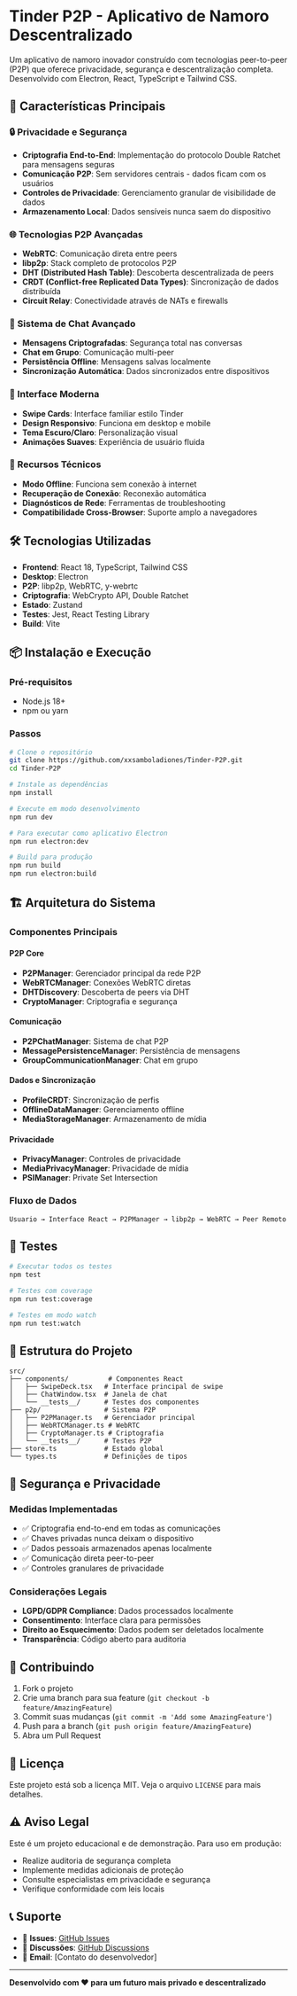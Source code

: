 # Tinder P2P - Aplicativo de Namoro Descentralizado

Um aplicativo de namoro inovador construído com tecnologias peer-to-peer (P2P) que oferece privacidade, segurança e descentralização completa. Desenvolvido com Electron, React, TypeScript e Tailwind CSS.

## 🚀 Características Principais

### 🔒 Privacidade e Segurança
- **Criptografia End-to-End**: Implementação do protocolo Double Ratchet para mensagens seguras
- **Comunicação P2P**: Sem servidores centrais - dados ficam com os usuários
- **Controles de Privacidade**: Gerenciamento granular de visibilidade de dados
- **Armazenamento Local**: Dados sensíveis nunca saem do dispositivo

### 🌐 Tecnologias P2P Avançadas
- **WebRTC**: Comunicação direta entre peers
- **libp2p**: Stack completo de protocolos P2P
- **DHT (Distributed Hash Table)**: Descoberta descentralizada de peers
- **CRDT (Conflict-free Replicated Data Types)**: Sincronização de dados distribuída
- **Circuit Relay**: Conectividade através de NATs e firewalls

### 💬 Sistema de Chat Avançado
- **Mensagens Criptografadas**: Segurança total nas conversas
- **Chat em Grupo**: Comunicação multi-peer
- **Persistência Offline**: Mensagens salvas localmente
- **Sincronização Automática**: Dados sincronizados entre dispositivos

### 📱 Interface Moderna
- **Swipe Cards**: Interface familiar estilo Tinder
- **Design Responsivo**: Funciona em desktop e mobile
- **Tema Escuro/Claro**: Personalização visual
- **Animações Suaves**: Experiência de usuário fluida

### 🔧 Recursos Técnicos
- **Modo Offline**: Funciona sem conexão à internet
- **Recuperação de Conexão**: Reconexão automática
- **Diagnósticos de Rede**: Ferramentas de troubleshooting
- **Compatibilidade Cross-Browser**: Suporte amplo a navegadores

## 🛠️ Tecnologias Utilizadas

- **Frontend**: React 18, TypeScript, Tailwind CSS
- **Desktop**: Electron
- **P2P**: libp2p, WebRTC, y-webrtc
- **Criptografia**: WebCrypto API, Double Ratchet
- **Estado**: Zustand
- **Testes**: Jest, React Testing Library
- **Build**: Vite

## 📦 Instalação e Execução

### Pré-requisitos
- Node.js 18+
- npm ou yarn

### Passos
```bash
# Clone o repositório
git clone https://github.com/xxsamboladiones/Tinder-P2P.git
cd Tinder-P2P

# Instale as dependências
npm install

# Execute em modo desenvolvimento
npm run dev

# Para executar como aplicativo Electron
npm run electron:dev

# Build para produção
npm run build
npm run electron:build
```

## 🏗️ Arquitetura do Sistema

### Componentes Principais

#### P2P Core
- **P2PManager**: Gerenciador principal da rede P2P
- **WebRTCManager**: Conexões WebRTC diretas
- **DHTDiscovery**: Descoberta de peers via DHT
- **CryptoManager**: Criptografia e segurança

#### Comunicação
- **P2PChatManager**: Sistema de chat P2P
- **MessagePersistenceManager**: Persistência de mensagens
- **GroupCommunicationManager**: Chat em grupo

#### Dados e Sincronização
- **ProfileCRDT**: Sincronização de perfis
- **OfflineDataManager**: Gerenciamento offline
- **MediaStorageManager**: Armazenamento de mídia

#### Privacidade
- **PrivacyManager**: Controles de privacidade
- **MediaPrivacyManager**: Privacidade de mídia
- **PSIManager**: Private Set Intersection

### Fluxo de Dados
```
Usuario → Interface React → P2PManager → libp2p → WebRTC → Peer Remoto
```

## 🧪 Testes

```bash
# Executar todos os testes
npm test

# Testes com coverage
npm run test:coverage

# Testes em modo watch
npm run test:watch
```

## 📁 Estrutura do Projeto

```
src/
├── components/          # Componentes React
│   ├── SwipeDeck.tsx   # Interface principal de swipe
│   ├── ChatWindow.tsx  # Janela de chat
│   └── __tests__/      # Testes dos componentes
├── p2p/                # Sistema P2P
│   ├── P2PManager.ts   # Gerenciador principal
│   ├── WebRTCManager.ts # WebRTC
│   ├── CryptoManager.ts # Criptografia
│   └── __tests__/      # Testes P2P
├── store.ts            # Estado global
└── types.ts            # Definições de tipos
```

## 🔐 Segurança e Privacidade

### Medidas Implementadas
- ✅ Criptografia end-to-end em todas as comunicações
- ✅ Chaves privadas nunca deixam o dispositivo
- ✅ Dados pessoais armazenados apenas localmente
- ✅ Comunicação direta peer-to-peer
- ✅ Controles granulares de privacidade

### Considerações Legais
- **LGPD/GDPR Compliance**: Dados processados localmente
- **Consentimento**: Interface clara para permissões
- **Direito ao Esquecimento**: Dados podem ser deletados localmente
- **Transparência**: Código aberto para auditoria

## 🤝 Contribuindo

1. Fork o projeto
2. Crie uma branch para sua feature (`git checkout -b feature/AmazingFeature`)
3. Commit suas mudanças (`git commit -m 'Add some AmazingFeature'`)
4. Push para a branch (`git push origin feature/AmazingFeature`)
5. Abra um Pull Request

## 📄 Licença

Este projeto está sob a licença MIT. Veja o arquivo `LICENSE` para mais detalhes.

## ⚠️ Aviso Legal

Este é um projeto educacional e de demonstração. Para uso em produção:
- Realize auditoria de segurança completa
- Implemente medidas adicionais de proteção
- Consulte especialistas em privacidade e segurança
- Verifique conformidade com leis locais

## 📞 Suporte

- 🐛 **Issues**: [GitHub Issues](https://github.com/xxsamboladiones/Tinder-P2P/issues)
- 💬 **Discussões**: [GitHub Discussions](https://github.com/xxsamboladiones/Tinder-P2P/discussions)
- 📧 **Email**: [Contato do desenvolvedor]

---

**Desenvolvido com ❤️ para um futuro mais privado e descentralizado**
